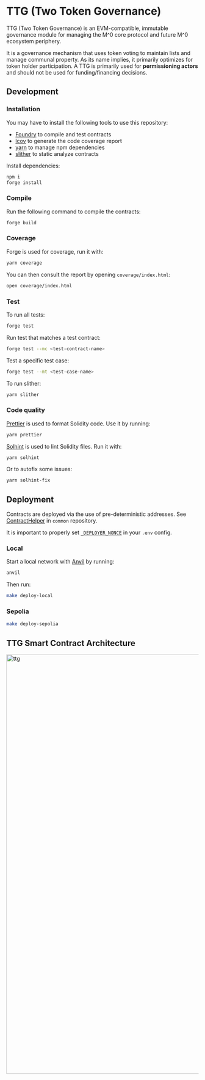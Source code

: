 # TTG (Two Token Governance)

TTG (Two Token Governance) is an EVM-compatible, immutable governance module for managing the M^0 core protocol and future M^0 ecosystem periphery.

It is a governance mechanism that uses token voting to maintain lists and manage communal property. As its name implies, it primarily optimizes for token holder participation. A TTG is primarily used for **permissioning actors** and should not be used for funding/financing decisions.

## Development

### Installation

You may have to install the following tools to use this repository:

- [Foundry](https://github.com/foundry-rs/foundry) to compile and test contracts
- [lcov](https://github.com/linux-test-project/lcov) to generate the code coverage report
- [yarn](https://classic.yarnpkg.com/lang/en/docs/install/) to manage npm dependencies
- [slither](https://github.com/crytic/slither) to static analyze contracts

Install dependencies:

```bash
npm i
forge install
```

### Compile

Run the following command to compile the contracts:

```bash
forge build
```

### Coverage

Forge is used for coverage, run it with:

```bash
yarn coverage
```

You can then consult the report by opening `coverage/index.html`:

```bash
open coverage/index.html
```

### Test

To run all tests:

```bash
forge test
```

Run test that matches a test contract:

```bash
forge test --mc <test-contract-name>
```

Test a specific test case:

```bash
forge test --mt <test-case-name>
```

To run slither:

```bash
yarn slither
```

### Code quality

[Prettier](https://prettier.io) is used to format Solidity code. Use it by running:

```bash
yarn prettier
```

[Solhint](https://protofire.github.io/solhint/) is used to lint Solidity files. Run it with:

```bash
yarn solhint
```

Or to autofix some issues:

```bash
yarn solhint-fix
```

## Deployment

Contracts are deployed via the use of pre-deterministic addresses. See [ContractHelper](https://github.com/MZero-Labs/common/blob/main/src/ContractHelper.sol#L6) in `common` repository.

It is important to properly set [`_DEPLOYER_NONCE`](https://github.com/MZero-Labs/ttg/blob/main/.env.example?plain=1#L5) in your `.env` config.

### Local

Start a local network with [Anvil](https://github.com/foundry-rs/foundry/tree/master/crates/anvil) by running:

```bash
anvil
```

Then run:

```bash
make deploy-local
```

### Sepolia

```bash
make deploy-sepolia
```

## TTG Smart Contract Architecture

<img width="1098" alt="ttg" src="https://github.com/MZero-Labs/ttg/assets/1220854/58866111-26f6-495d-8949-9cef00783f7c">
